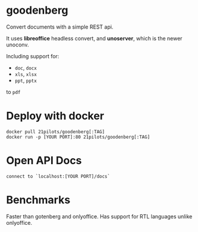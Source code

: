 # goodenberg
Convert documents with a simple REST api.

It uses **libreoffice** headless convert, and **unoserver**, which is the newer unoconv.

Including support for:
* `doc`, `docx`
* `xls`, `xlsx`
* `ppt`, `pptx`

to `pdf`

# Deploy with docker
```
docker pull 21pilots/goodenberg[:TAG]
docker run -p [YOUR PORT]:80 21pilots/goodenberg[:TAG]
```

# Open API Docs
```
connect to `localhost:[YOUR PORT]/docs`
```

# Benchmarks

Faster than gotenberg and onlyoffice. 
Has support for RTL languages unlike onlyoffice.
